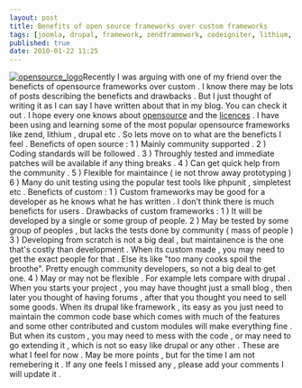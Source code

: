 ```yaml
---
layout: post
title: Benefits of open source frameworks over custom frameworks
tags: [joomla, drupal, framework, zendframework, codeigniter, lithium, cake]
published: true
date: 2010-01-22 11:25
---
```

[![opensource\_logo](http://farm5.static.flickr.com/4049/4294304881_87b173eb57_t.jpg)](http://www.flickr.com/photos/harikt/4294304881/ "opensource_logo by K T Hari, on Flickr")Recently I was arguing with one of my friend over the beneficts of opensource frameworks over custom . I know there may be lots of posts describing the beneficts and drawbacks . But I just thought of writing it as I can say I have written about that in my blog. You can check it out .  I hope every one knows about [opensource](http://www.opensource.org/docs/osd) and the [licences](http://www.opensource.org/licenses/alphabetical) . I have been using and learning some of the most popular opensource frameworks like zend, lithium , drupal etc . So lets move on to what are the beneficts I feel .  Beneficts of open source :  1 ) Mainly community supported .  2 ) Coding standards will be followed .  3 ) Throughly tested and immediate patches will be available if any thing breaks .  4 ) Can get quick help from the community .  5 ) Flexible for maintaince ( ie not throw away prototyping )  6 ) Many do unit testing using the popular test tools like phpunit , simpletest etc .  Beneficts of custom :  1 ) Custom frameworks may be good for a developer as he knows what he has written . I don't think there is much beneficts for users .  Drawbacks of custom frameworks :  1 ) It will be developed by a single or some group of people.  2 ) May be tested by some group of peoples , but lacks the tests done by community ( mass of people )  3 ) Developing from scratch is not a big deal , but maintainence is the one that's costly than development . When its custom made , you may need to get the exact people for that . Else its like "too many cooks spoil the broothe". Pretty enough community developers, so not a big deal to get one.  4 ) May or may not be flexible . For example lets compare with drupal . When you starts your project , you may have thought just a small blog , then later you thought of having forums , after that you thought you need to sell some goods.  When its drupal like framework , its easy as you just need to maintain the common code base which comes with much of the features and some other contributed and custom modules will make everything fine . But when its custom , you may need to mess with the code , or may need to go extending it , which is not so easy like drupal or any other .  These are what I feel for now . May be more points , but for the time I am not remebering it . If any one feels I missed any , please add your comments I will update it .   

